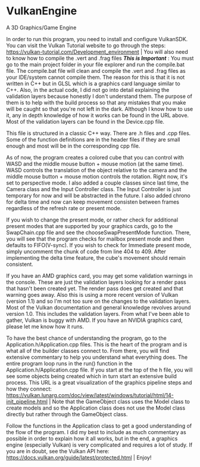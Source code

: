 # VulkanEngine
 A 3D Graphics/Game Engine

 In order to run this program, you need to install and configure VulkanSDK. You can visit the Vulkan Tutorial website to go through the steps: https://vulkan-tutorial.com/Development_environment | You will also need to know how to compile the .vert and .frag files ***This is Important*** : You must go to the main project folder in your file explorer and run the compile.bat file. The compile.bat file will clean and compile the .vert and .frag files as your IDE/system cannot compile them. The reason for this is that it is not written in C++ but in GLSL which is a graphics card language similar to C++. Also, in the actual code, I did not go into detail explaining the validation layers because honestly I don't understand them. The purpose of them is to help with the build process so that any mistakes that you make will be caught so that you're not left in the dark. Although I know how to use it, any in depth knowledge of how it works can be found in the URL above. Most of the validation layers can be found in the Device.cpp file.

 This file is structured in a classic C++ way. There are .h files and .cpp files. Some of the function definitions are in the header files if they are small enough and most will be in the corresponding cpp file.

As of now, the program creates a colored cube that you can control with WASD and the middle mouse button + mouse motion (at the same time). WASD controls the translation of the object relative to the camera and the middle mouse button + mouse motion controls the rotation. Right now, it's set to perspective mode. I also added a couple classes since last time, the Camera class and the Input Controller class. The Input Controller is just temporary for now and will be abstracted in the future. I also added chrono for delta time and now can keep movement consisten between frames regardless of the refresh rate or present mode.

 If you wish to change the present mode, or rather check for additional present modes that are supported by your graphics cards, go to the SwapChain.cpp file and see the chooseSwapPresentMode function. There, you will see that the program checks for mailbox present mode and then defaults to FIFO(V-sync). If you wish to check for Immediate present mode, simply uncomment the chunk of code from line 404 to 409. After implementing the delta time feature, the cube's movement should remain consistent.

 If you have an AMD graphics card, you may get some validation warnings in the console. These are just the validation layers looking for a render pass that hasn't been created yet. The render pass does get created and that warning goes away. Also this is using a more recent version of Vulkan (version 1.1) and so I'm not too sure on the changes to the validation layers. Most of the Vulkan documentation and general knowledge revolves around version 1.0. This includes the validation layers. From what I've been able to gather, Vulkan is  buggy with AMD. If you have an NVIDIA graphics card, please let me know how it runs.

To have the best chance of understanding the program, go to the Application.h/Application.cpp files. This is the heart of the program and is what all of the builder classes connect to. From there, you will find extensive commentary to help you understand what everything does. The entire program loop runs in the run() function in the Application.h/Application.cpp file. If you start at the top of the h file, you will see some objects being created which in turn start an extensive build process. This URL is a great visualization of the graphics pipeline steps and how they connect: https://vulkan.lunarg.com/doc/view/latest/windows/tutorial/html/14-init_pipeline.html | Note that the GameObject class uses the Model class to create models and so the Application class does not use the Model class directly but rather through the GameObject class.

Follow the functions in the Application class to get a good understanding of the flow of the program. I did my best to include as much commentary as possible in order to explain how it all works, but in the end, a graphics engine (especially Vulkan) is very complicated and requires a lot of study. If you are in doubt, see the Vulkan API here: https://docs.vulkan.org/guide/latest/protected.html | Enjoy!